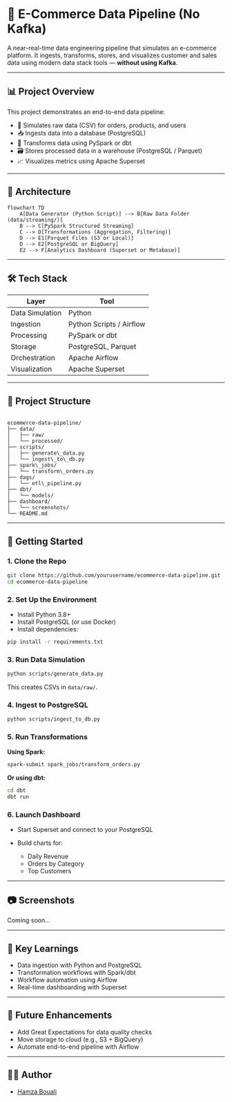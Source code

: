 
# 🛒 E-Commerce Data Pipeline (No Kafka)

A near-real-time data engineering pipeline that simulates an e-commerce platform. It ingests, transforms, stores, and visualizes customer and sales data using modern data stack tools — **without using Kafka**.

---

## 📊 Project Overview

This project demonstrates an end-to-end data pipeline:

- 🔄 Simulates raw data (CSV) for orders, products, and users
- 📥 Ingests data into a database (PostgreSQL)
- 🔧 Transforms data using PySpark or dbt
- 🗃 Stores processed data in a warehouse (PostgreSQL / Parquet)
- 📈 Visualizes metrics using Apache Superset

---

## 🧱 Architecture
```mermaid
flowchart TD
    A[Data Generator (Python Script)] --> B[Raw Data Folder (data/streaming/)]
    B --> C[PySpark Structured Streaming]
    C --> D[Transformations (Aggregation, Filtering)]
    D --> E1[Parquet Files (S3 or Local)]
    D --> E2[PostgreSQL or BigQuery]
    E2 --> F[Analytics Dashboard (Superset or Metabase)]

```

---

## 🛠️ Tech Stack

| Layer            | Tool                  |
|------------------|------------------------|
| Data Simulation   | Python                |
| Ingestion         | Python Scripts / Airflow |
| Processing        | PySpark or dbt        |
| Storage           | PostgreSQL, Parquet   |
| Orchestration     | Apache Airflow        |
| Visualization     | Apache Superset       |

---

## 📁 Project Structure

```

ecommerce-data-pipeline/
├── data/
│   ├── raw/
│   └── processed/
├── scripts/
│   ├── generate\_data.py
│   └── ingest\_to\_db.py
├── spark\_jobs/
│   └── transform\_orders.py
├── dags/
│   └── etl\_pipeline.py
├── dbt/
│   └── models/
├── dashboard/
│   └── screenshots/
└── README.md

````

---

## 🚀 Getting Started

### 1. Clone the Repo

```bash
git clone https://github.com/yourusername/ecommerce-data-pipeline.git
cd ecommerce-data-pipeline
````

### 2. Set Up the Environment

* Install Python 3.8+
* Install PostgreSQL (or use Docker)
* Install dependencies:

```bash
pip install -r requirements.txt
```

### 3. Run Data Simulation

```bash
python scripts/generate_data.py
```

This creates CSVs in `data/raw/`.

### 4. Ingest to PostgreSQL

```bash
python scripts/ingest_to_db.py
```

### 5. Run Transformations

**Using Spark:**

```bash
spark-submit spark_jobs/transform_orders.py
```

**Or using dbt:**

```bash
cd dbt
dbt run
```

### 6. Launch Dashboard

* Start Superset and connect to your PostgreSQL
* Build charts for:

  * Daily Revenue
  * Orders by Category
  * Top Customers

---

## 📷 Screenshots

Coming soon...

---

## 📌 Key Learnings

* Data ingestion with Python and PostgreSQL
* Transformation workflows with Spark/dbt
* Workflow automation using Airflow
* Real-time dashboarding with Superset

---

## 🧠 Future Enhancements

* Add Great Expectations for data quality checks
* Move storage to cloud (e.g., S3 + BigQuery)
* Automate end-to-end pipeline with Airflow

---

## 👨‍💻 Author

* [Hamza Bouali]([https://github.com/yourusername](https://github.com/Hamza-Bouali))
